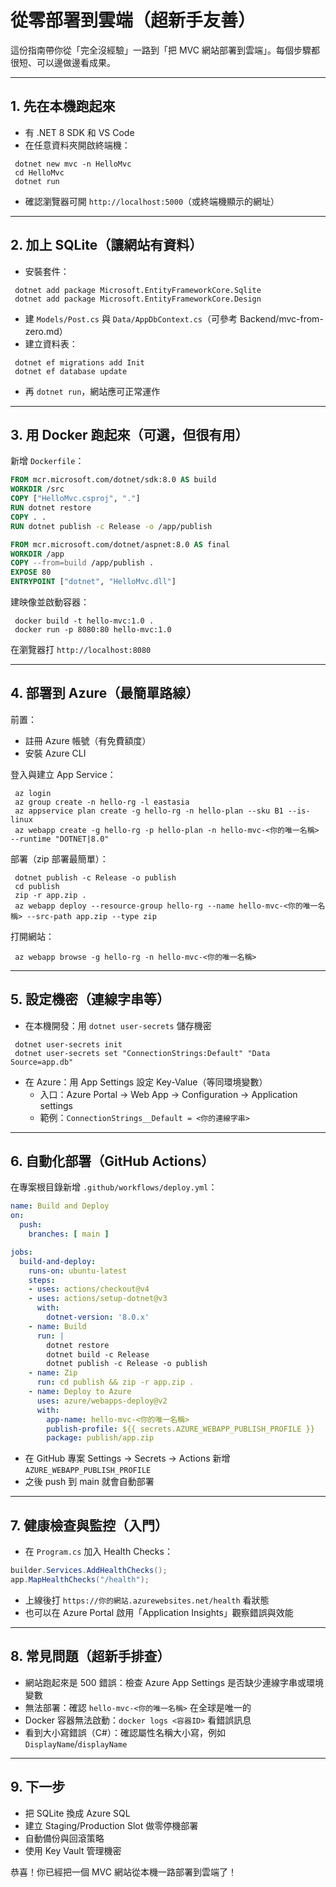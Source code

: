 # 從零部署到雲端（超新手友善）

這份指南帶你從「完全沒經驗」一路到「把 MVC 網站部署到雲端」。每個步驟都很短、可以邊做邊看成果。

---

## 1. 先在本機跑起來

- 有 .NET 8 SDK 和 VS Code
- 在任意資料夾開啟終端機：
```
 dotnet new mvc -n HelloMvc
 cd HelloMvc
 dotnet run
```
- 確認瀏覽器可開 `http://localhost:5000`（或終端機顯示的網址）

---

## 2. 加上 SQLite（讓網站有資料）

- 安裝套件：
```
 dotnet add package Microsoft.EntityFrameworkCore.Sqlite
 dotnet add package Microsoft.EntityFrameworkCore.Design
```
- 建 `Models/Post.cs` 與 `Data/AppDbContext.cs`（可參考 Backend/mvc-from-zero.md）
- 建立資料表：
```
 dotnet ef migrations add Init
 dotnet ef database update
```
- 再 `dotnet run`，網站應可正常運作

---

## 3. 用 Docker 跑起來（可選，但很有用）

新增 `Dockerfile`：
```dockerfile
FROM mcr.microsoft.com/dotnet/sdk:8.0 AS build
WORKDIR /src
COPY ["HelloMvc.csproj", "."]
RUN dotnet restore
COPY . .
RUN dotnet publish -c Release -o /app/publish

FROM mcr.microsoft.com/dotnet/aspnet:8.0 AS final
WORKDIR /app
COPY --from=build /app/publish .
EXPOSE 80
ENTRYPOINT ["dotnet", "HelloMvc.dll"]
```

建映像並啟動容器：
```
 docker build -t hello-mvc:1.0 .
 docker run -p 8080:80 hello-mvc:1.0
```
在瀏覽器打 `http://localhost:8080`

---

## 4. 部署到 Azure（最簡單路線）

前置：
- 註冊 Azure 帳號（有免費額度）
- 安裝 Azure CLI

登入與建立 App Service：
```
 az login
 az group create -n hello-rg -l eastasia
 az appservice plan create -g hello-rg -n hello-plan --sku B1 --is-linux
 az webapp create -g hello-rg -p hello-plan -n hello-mvc-<你的唯一名稱> --runtime "DOTNET|8.0"
```

部署（zip 部署最簡單）：
```
 dotnet publish -c Release -o publish
 cd publish
 zip -r app.zip .
 az webapp deploy --resource-group hello-rg --name hello-mvc-<你的唯一名稱> --src-path app.zip --type zip
```

打開網站：
```
 az webapp browse -g hello-rg -n hello-mvc-<你的唯一名稱>
```

---

## 5. 設定機密（連線字串等）

- 在本機開發：用 `dotnet user-secrets` 儲存機密
```
 dotnet user-secrets init
 dotnet user-secrets set "ConnectionStrings:Default" "Data Source=app.db"
```
- 在 Azure：用 App Settings 設定 Key-Value（等同環境變數）
  - 入口：Azure Portal → Web App → Configuration → Application settings
  - 範例：`ConnectionStrings__Default = <你的連線字串>`

---

## 6. 自動化部署（GitHub Actions）

在專案根目錄新增 `.github/workflows/deploy.yml`：
```yaml
name: Build and Deploy
on:
  push:
    branches: [ main ]

jobs:
  build-and-deploy:
    runs-on: ubuntu-latest
    steps:
    - uses: actions/checkout@v4
    - uses: actions/setup-dotnet@v3
      with:
        dotnet-version: '8.0.x'
    - name: Build
      run: |
        dotnet restore
        dotnet build -c Release
        dotnet publish -c Release -o publish
    - name: Zip
      run: cd publish && zip -r app.zip .
    - name: Deploy to Azure
      uses: azure/webapps-deploy@v2
      with:
        app-name: hello-mvc-<你的唯一名稱>
        publish-profile: ${{ secrets.AZURE_WEBAPP_PUBLISH_PROFILE }}
        package: publish/app.zip
```

- 在 GitHub 專案 Settings → Secrets → Actions 新增 `AZURE_WEBAPP_PUBLISH_PROFILE`
- 之後 push 到 main 就會自動部署

---

## 7. 健康檢查與監控（入門）

- 在 `Program.cs` 加入 Health Checks：
```csharp
builder.Services.AddHealthChecks();
app.MapHealthChecks("/health");
```
- 上線後打 `https://你的網站.azurewebsites.net/health` 看狀態
- 也可以在 Azure Portal 啟用「Application Insights」觀察錯誤與效能

---

## 8. 常見問題（超新手排查）

- 網站跑起來是 500 錯誤：檢查 Azure App Settings 是否缺少連線字串或環境變數
- 無法部署：確認 `hello-mvc-<你的唯一名稱>` 在全球是唯一的
- Docker 容器無法啟動：`docker logs <容器ID>` 看錯誤訊息
- 看到大小寫錯誤（C#）：確認屬性名稱大小寫，例如 `DisplayName`/`displayName`

---

## 9. 下一步

- 把 SQLite 換成 Azure SQL
- 建立 Staging/Production Slot 做零停機部署
- 自動備份與回滾策略
- 使用 Key Vault 管理機密

恭喜！你已經把一個 MVC 網站從本機一路部署到雲端了！
